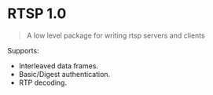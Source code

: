 
# RTSP 1.0

> A low level package for writing rtsp servers and clients

Supports:

* Interleaved data frames.
* Basic/Digest authentication.
* RTP decoding.
